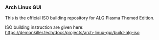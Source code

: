 ### Arch Linux GUI

This is the official ISO building repository for ALG Plasma Themed Edition.

ISO building instruction are given here: https://demonkiller.tech/docs/projects/arch-linux-gui/build-alg-iso
